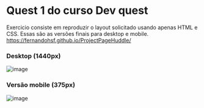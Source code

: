 # Quest 1 do curso Dev quest
Exercicio consiste em reproduzir o layout solicitado usando apenas HTML e CSS. Essas são as versões finais para desktop e mobile.<br/> 
https://fernandohsf.github.io/ProjectPageHuddle/
### Desktop (1440px)
![image](https://user-images.githubusercontent.com/17659168/219399827-56f98631-96c8-4b31-b44e-fa6ff8e0b781.png)
### Versão mobile (375px)
![image](https://user-images.githubusercontent.com/17659168/219400165-2f407fca-96aa-4bd6-9947-58976e01a289.png)


